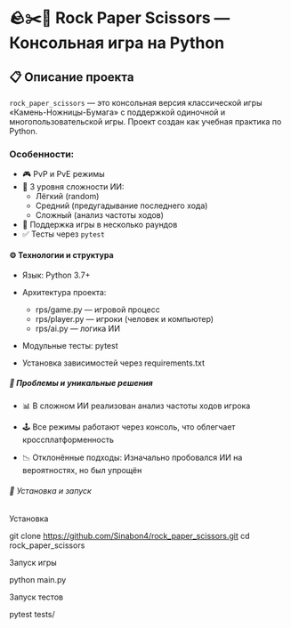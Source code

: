 # 🪨✂️📄 Rock Paper Scissors — Консольная игра на Python

## 📋 Описание проекта

`rock_paper_scissors` — это консольная версия классической игры «Камень-Ножницы-Бумага» с поддержкой одиночной и многопользовательской игры. Проект создан как учебная практика по Python.

### Особенности:

- 🎮 PvP и PvE режимы
- 🧠 3 уровня сложности ИИ:
  - Лёгкий (random)
  - Средний (предугадывание последнего хода)
  - Сложный (анализ частоты ходов)
- 🔁 Поддержка игры в несколько раундов
- ✅ Тесты через `pytest`

#### ⚙️ Технологии и структура

- Язык: Python 3.7+
- Архитектура проекта:
  - rps/game.py — игровой процесс
  - rps/player.py — игроки (человек и компьютер)
  - rps/ai.py — логика ИИ

- Модульные тесты: pytest

- Установка зависимостей через requirements.txt

##### 🧠 Проблемы и уникальные решения

- 📊 В сложном ИИ реализован анализ частоты ходов игрока

- 🕹️ Все режимы работают через консоль, что облегчает кроссплатформенность

- 📉 Отклонённые подходы: Изначально пробовался ИИ на вероятностях, но был упрощён

###### 🚀 Установка и запуск

Установка 

git clone https://github.com/Sinabon4/rock_paper_scissors.git
cd rock_paper_scissors

Запуск игры

python main.py

Запуск тестов

pytest tests/



